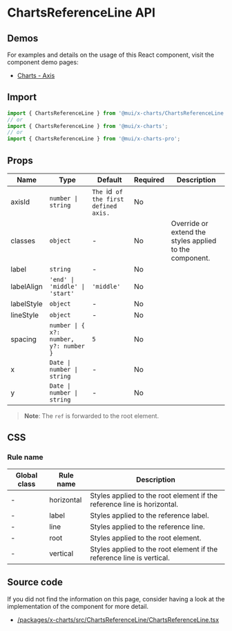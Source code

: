 # ChartsReferenceLine API

## Demos

For examples and details on the usage of this React component, visit the component demo pages:

- [Charts - Axis](/x/react-charts/axis/)

## Import

```jsx
import { ChartsReferenceLine } from '@mui/x-charts/ChartsReferenceLine';
// or
import { ChartsReferenceLine } from '@mui/x-charts';
// or
import { ChartsReferenceLine } from '@mui/x-charts-pro';
```

## Props

| Name | Type | Default | Required | Description |
|------|------|---------|----------|-------------|
| axisId | `number \| string` | `The `id` of the first defined axis.` | No |  |
| classes | `object` | - | No | Override or extend the styles applied to the component. |
| label | `string` | - | No |  |
| labelAlign | `'end' \| 'middle' \| 'start'` | `'middle'` | No |  |
| labelStyle | `object` | - | No |  |
| lineStyle | `object` | - | No |  |
| spacing | `number \| { x?: number, y?: number }` | `5` | No |  |
| x | `Date \| number \| string` | - | No |  |
| y | `Date \| number \| string` | - | No |  |

> **Note**: The `ref` is forwarded to the root element.

## CSS

### Rule name

| Global class | Rule name | Description |
|--------------|-----------|-------------|
| - | horizontal | Styles applied to the root element if the reference line is horizontal. |
| - | label | Styles applied to the reference label. |
| - | line | Styles applied to the reference line. |
| - | root | Styles applied to the root element. |
| - | vertical | Styles applied to the root element if the reference line is vertical. |

## Source code

If you did not find the information on this page, consider having a look at the implementation of the component for more detail.

- [/packages/x-charts/src/ChartsReferenceLine/ChartsReferenceLine.tsx](https://github.com/mui/material-ui/tree/HEAD/packages/x-charts/src/ChartsReferenceLine/ChartsReferenceLine.tsx)